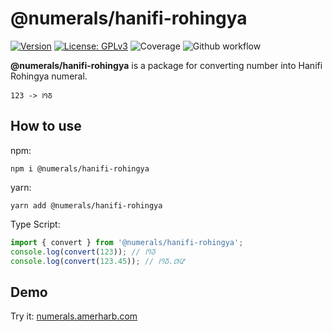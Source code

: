 # @numerals/hanifi-rohingya

[![Version](https://img.shields.io/badge/version-0.0.1-blue.svg)](https://github.com/amerharb/numerals/tree/hanifi-rohingya/version/0.0.1)
[![License: GPLv3](https://img.shields.io/badge/License-ISC-blue.svg)](https://opensource.org/licenses/ISC)
![Coverage](https://raw.githubusercontent.com/amerharb/numerals/hanifi-rohingya/version/0.0.1/packages/hanifi-rohingya/badges/coverage.svg)
![Github workflow](https://github.com/amerharb/numerals/actions/workflows/lint-test.yaml/badge.svg?branch=hanifi-rohingya/version/0.0.1)

**@numerals/hanifi-rohingya** is a package for converting number into Hanifi Rohingya numeral.

`123 -> 𐴱𐴲𐴳`

## How to use
npm:
```shell
npm i @numerals/hanifi-rohingya
```

yarn:
```shell
yarn add @numerals/hanifi-rohingya
```

Type Script:
```js
import { convert } from '@numerals/hanifi-rohingya';
console.log(convert(123)); // 𐴱𐴲𐴳
console.log(convert(123.45)); // 𐴱𐴲𐴳.𐴴𐴵
```

## Demo
Try it: [numerals.amerharb.com](https://numerals.amerharb.com)

